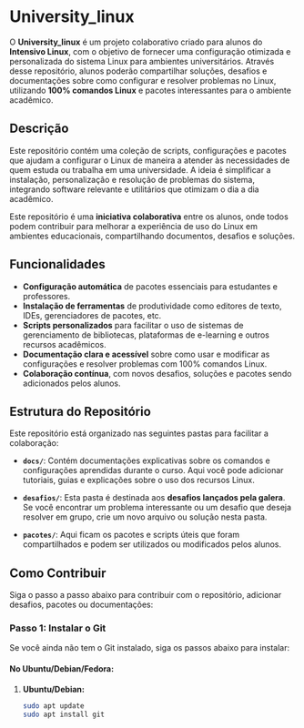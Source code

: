 # University_linux

O **University_linux** é um projeto colaborativo criado para alunos do **Intensivo Linux**, com o objetivo de fornecer uma configuração otimizada e personalizada do sistema Linux para ambientes universitários. Através desse repositório, alunos poderão compartilhar soluções, desafios e documentações sobre como configurar e resolver problemas no Linux, utilizando **100% comandos Linux** e pacotes interessantes para o ambiente acadêmico.

## Descrição

Este repositório contém uma coleção de scripts, configurações e pacotes que ajudam a configurar o Linux de maneira a atender às necessidades de quem estuda ou trabalha em uma universidade. A ideia é simplificar a instalação, personalização e resolução de problemas do sistema, integrando software relevante e utilitários que otimizam o dia a dia acadêmico.

Este repositório é uma **iniciativa colaborativa** entre os alunos, onde todos podem contribuir para melhorar a experiência de uso do Linux em ambientes educacionais, compartilhando documentos, desafios e soluções.

## Funcionalidades

- **Configuração automática** de pacotes essenciais para estudantes e professores.
- **Instalação de ferramentas** de produtividade como editores de texto, IDEs, gerenciadores de pacotes, etc.
- **Scripts personalizados** para facilitar o uso de sistemas de gerenciamento de bibliotecas, plataformas de e-learning e outros recursos acadêmicos.
- **Documentação clara e acessível** sobre como usar e modificar as configurações e resolver problemas com 100% comandos Linux.
- **Colaboração contínua**, com novos desafios, soluções e pacotes sendo adicionados pelos alunos.

## Estrutura do Repositório

Este repositório está organizado nas seguintes pastas para facilitar a colaboração:

- **`docs/`**: Contém documentações explicativas sobre os comandos e configurações aprendidas durante o curso. Aqui você pode adicionar tutoriais, guias e explicações sobre o uso dos recursos Linux.
  
- **`desafios/`**: Esta pasta é destinada aos **desafios lançados pela galera**. Se você encontrar um problema interessante ou um desafio que deseja resolver em grupo, crie um novo arquivo ou solução nesta pasta.

- **`pacotes/`**: Aqui ficam os pacotes e scripts úteis que foram compartilhados e podem ser utilizados ou modificados pelos alunos.

## Como Contribuir

Siga o passo a passo abaixo para contribuir com o repositório, adicionar desafios, pacotes ou documentações:

### Passo 1: Instalar o Git

Se você ainda não tem o Git instalado, siga os passos abaixo para instalar:

#### **No Ubuntu/Debian/Fedora:**

1. **Ubuntu/Debian:**
   ```bash
   sudo apt update
   sudo apt install git

